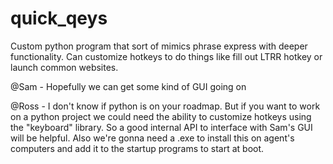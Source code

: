 # quick_qeys

Custom python program that sort of mimics phrase express with deeper functionality. Can customize hotkeys to do things like fill out LTRR hotkey or launch common websites.

@Sam - Hopefully we can get some kind of GUI going on

@Ross - I don't know if python is on your roadmap. But if you want to work on a python project we could need the ability to customize hotkeys using the "keyboard" library. So a good internal API to interface with Sam's GUI will be helpful. Also we're gonna need a .exe to install this on agent's computers and add it to the startup programs to start at boot.
